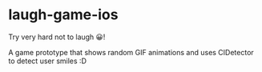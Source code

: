 # laugh-game-ios
Try very hard not to laugh 😀!


A game prototype that shows random GIF animations and uses CIDetector to detect user smiles :D

